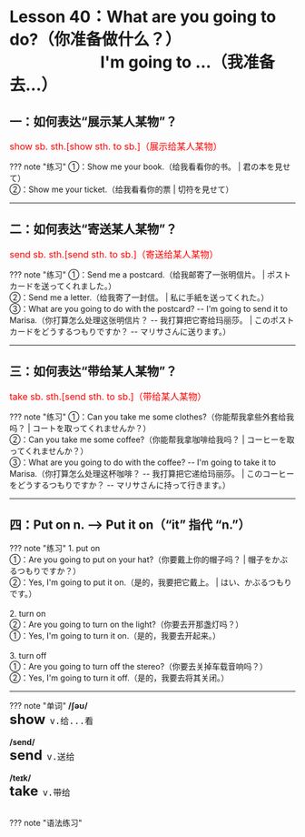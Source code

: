 # Lesson 40：What are you going to do?（你准备做什么？）<br>　　　　　&nbsp;&nbsp;&nbsp;I'm going to ...（我准备去...）


## 一：如何表达“展示某人某物”？

<font color=red size=3>show sb. sth.[show sth. to sb.]（展示给某人某物）</font><br>

??? note "练习"
    ①：Show me your book.（给我看看你的书。 | 君の本を見せて）<br>
    ②：Show me your ticket.（给我看看你的票 | 切符を見せて）<br>


---
## 二：如何表达“寄送某人某物”？

<font color=red size=3>send sb. sth.[send sth. to sb.]（寄送给某人某物）</font><br>

??? note "练习"
    ①：Send me a postcard.（给我邮寄了一张明信片。 | ポストカードを送ってくれました。）<br>
    ②：Send me a letter.（给我寄了一封信。 | 私に手紙を送ってくれた。）<br>
    ③：What are you going to do with the postcard?  -- I'm going to send it to Marisa.（你打算怎么处理这张明信片？ -- 我打算把它寄给玛丽莎。 | このポストカードをどうするつもりですか？ -- マリサさんに送ります。）<br>


---
## 三：如何表达“带给某人某物”？

<font color=red size=3>take sb. sth.[send sth. to sb.]（带给某人某物）</font><br>

??? note "练习"
    ①：Can you take me some clothes?（你能帮我拿些外套给我吗？ | コートを取ってくれませんか？）<br>
    ②：Can you take me some coffee?（你能帮我拿咖啡给我吗？ | コーヒーを取ってくれませんか？）<br>
    ③：What are you going to do with the coffee?  -- I'm going to take it to Marisa.（你打算怎么处理这杯咖啡？ -- 我打算把它递给玛丽莎。 | このコーヒーをどうするつもりですか？ -- マリサさんに持って行きます。）<br>


---
## 四：Put on n. --> Put it on（“it” 指代 “n.”）

??? note "练习"
    1. put on<br>
    ①：Are you going to put on your hat?（你要戴上你的帽子吗？ | 帽子をかぶるつもりですか？）<br>
    ②：Yes, I'm going to put it on.（是的，我要把它戴上。 | はい、かぶるつもりです。）<br>
    <br>
    2. turn on<br>
    ②：Are you going to turn on the light?（你要去开那盏灯吗？）<br>
    ①：Yes, I'm going to turn it on.（是的，我要去开起来。）<br>
    <br>
    3. turn off<br>
    ①：Are you going to turn off the stereo?（你要去关掉车载音响吗？）<br>
    ②：Yes, I'm going to turn it off.（是的，我要去将其关闭。）<br>


---
??? note "单词"
    **/ʃəʊ/**<br>
    <font size=5>**show**</font>&nbsp;&nbsp;<font size=4>`v.给...看`</font><br>
    <br>
    **/send/**<br>
    <font size=5>**send**</font>&nbsp;&nbsp;<font size=4>`v.送给`</font><br>
    <br>
    **/teɪk/**<br>
    <font size=5>**take**</font>&nbsp;&nbsp;<font size=4>`v.带给`</font><br>
    <br>


??? note "语法练习"




